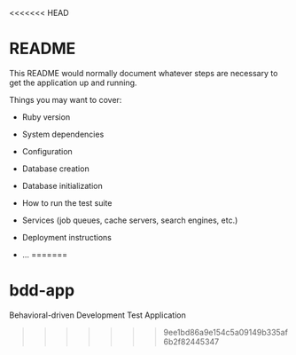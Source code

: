 <<<<<<< HEAD
# README

This README would normally document whatever steps are necessary to get the
application up and running.

Things you may want to cover:

* Ruby version

* System dependencies

* Configuration

* Database creation

* Database initialization

* How to run the test suite

* Services (job queues, cache servers, search engines, etc.)

* Deployment instructions

* ...
=======
# bdd-app
Behavioral-driven Development Test Application
>>>>>>> 9ee1bd86a9e154c5a09149b335af6b2f82445347
